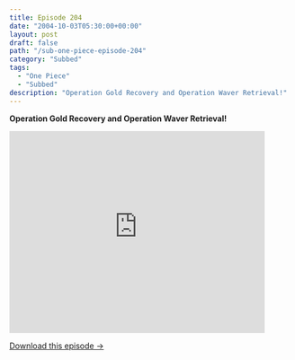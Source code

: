 ```yaml
---
title: Episode 204
date: "2004-10-03T05:30:00+00:00"
layout: post
draft: false
path: "/sub-one-piece-episode-204"
category: "Subbed"
tags:
  - "One Piece"
  - "Subbed"
description: "Operation Gold Recovery and Operation Waver Retrieval!"
---
```


**Operation Gold Recovery and Operation Waver Retrieval!**

<iframe width="640" height="360" src="https://www.rapidvideo.com/e/FXQGQ1HO4P" frameborder="0" marginwidth=0 marginheight=0 scrolling=no allowfullscreen style="max-width:90%;"></iframe>

<a href="http://ouo.io/qs/eCodkFEQ?s=https://www.rapidvideo.com/d/FXQGQ1HO4P" class="styled_a">Download this episode →</a>

